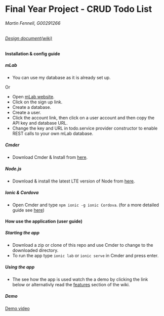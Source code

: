 # Final Year Project - CRUD Todo List
###### Martin Fennell, G00291266
###### [Design document(wiki)](https://github.com/MartinFen/Final-Year-Project/wiki)
#### Installation & config guide

##### mLab
- You can use my database as it is already set up.

Or

- Open [mLab website](https://mlab.com).
- Click on the sign up link.
- Create a database.
- Create a user.
- Click the account link, then click on a user account and then copy the API key and database URL.
- Change the key and URL in todo.service provider constructor to enable REST calls to your own mLab database.

##### Cmder
- Download Cmder & Install from [here](http://cmder.net/).

##### Node.js 
- Download & install the latest LTE version of Node from [here](https://nodejs.org/en/download/releases/).

##### Ionic & Cordova
- Open Cmder and type `npm ionic -g ionic Cordova`. (for a more detailed guide see [here](https://ionicframework.com/docs/intro/installation/))

#### How use the application (user guide)
##### Starting the app
- Download a zip or clone of this repo and use Cmder to change to the downloaded directory.
- To run the app type `ionic lab` or `ionic serve` in Cmder and press enter.

##### Using the app
- The see how the app is used watch the a demo by clicking the link below or alternativly read the [features](https://github.com/MartinFen/Final-Year-Project/wiki/06.-Features-of-the-Implementation) section of the wiki.

##### Demo
[Demo video](https://youtu.be/39WOJlICQZY)
	
	
	
	
	
	
	
	
	
